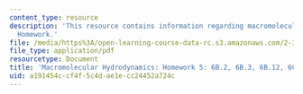 ```yaml
---
content_type: resource
description: 'This resource contains information regarding macromolecular hydrodynamics:
  Homework.'
file: /media/https%3A/open-learning-course-data-rc.s3.amazonaws.com/2-341j-macromolecular-hydrodynamics-spring-2016/a191454ccf4f5c4dae1ecc24452a724c_MIT2_341JS16_Hw5_Soln.pdf
file_type: application/pdf
resourcetype: Document
title: 'Macromolecular Hydrodynamics: Homework 5: 6B.2, 6B.3, 6B.12, 6C.1'
uid: a191454c-cf4f-5c4d-ae1e-cc24452a724c
---
```

